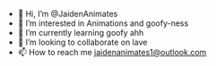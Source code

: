 - 👋 Hi, I’m @JaidenAnimates
- 👀 I’m interested in Animations and goofy-ness
- 🌱 I’m currently learning goofy ahh
- 💞️ I’m looking to collaborate on lave
- 📫 How to reach me jaidenanimates1@outlook.com

<!---
JaidenAnimates/JaidenAnimates is a ✨ special ✨ repository because its `README.md` (this file) appears on your GitHub profile.
You can click the Preview link to take a look at your changes.
--->
